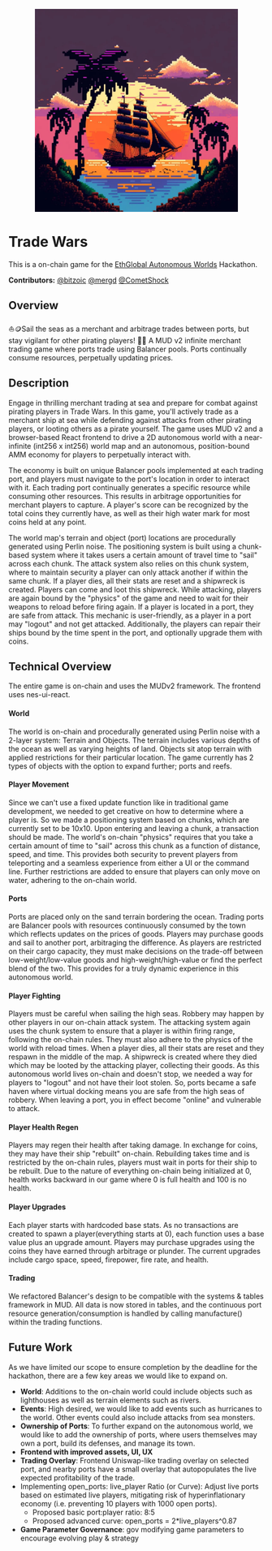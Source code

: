 <p align="center">
    <picture>
        <img alt="Trade Wars Logo" width="400px" src=".docs/mjlogo.png">
    </picture>
</p>

# Trade Wars

This is a on-chain game for the [EthGlobal Autonomous Worlds](https://ethglobal.com/events/autonomous) Hackathon.

**Contributors:** [@bitzoic](https://github.com/bitzoic) [@mergd](https://github.com/mergd) [@CometShock](https://github.com/CometShock)

## Overview 

⛵️🪙Sail the seas as a merchant and arbitrage trades between ports, but stay vigilant for other pirating players! 🏴‍☠️ A MUD v2 infinite merchant trading game where ports trade using Balancer pools. Ports continually consume resources, perpetually updating prices.

## Description 

Engage in thrilling merchant trading at sea and prepare for combat against pirating players in Trade Wars. In this game, you'll actively trade as a merchant ship at sea while defending against attacks from other pirating players, or looting others as a pirate yourself. The game uses MUD v2 and a browser-based React frontend to drive a 2D autonomous world with a near-infinite (int256 x int256) world map and an autonomous, position-bound AMM economy for players to perpetually interact with.

The economy is built on unique Balancer pools implemented at each trading port, and players must navigate to the port's location in order to interact with it. Each trading port continually generates a specific resource while consuming other resources. This results in arbitrage opportunities for merchant players to capture. A player's score can be recognized by the total coins they currently have, as well as their high water mark for most coins held at any point.

The world map's terrain and object (port) locations are procedurally generated using Perlin noise. The positioning system is built using a chunk-based system where it takes users a certain amount of travel time to "sail" across each chunk. The attack system also relies on this chunk system, where to maintain security a player can only attack another if within the same chunk. If a player dies, all their stats are reset and a shipwreck is created. Players can come and loot this shipwreck. While attacking, players are again bound by the "physics" of the game and need to wait for their weapons to reload before firing again. If a player is located in a port, they are safe from attack. This mechanic is user-friendly, as a player in a port may "logout" and not get attacked. Additionally, the players can repair their ships bound by the time spent in the port, and optionally upgrade them with coins.

## Technical Overview 

The entire game is on-chain and uses the MUDv2 framework. 
The frontend uses nes-ui-react.

#### World

The world is on-chain and procedurally generated using Perlin noise with a 2-layer system: Terrain and Objects. The terrain includes various depths of the ocean as well as varying heights of land. Objects sit atop terrain with applied restrictions for their particular location. The game currently has 2 types of objects with the option to expand further; ports and reefs.

#### Player Movement

Since we can't use a fixed update function like in traditional game development, we needed to get creative on how to determine where a player is. So we made a positioning system based on chunks, which are currently set to be 10x10. Upon entering and leaving a chunk, a transaction should be made. The world's on-chain "physics" requires that you take a certain amount of time to "sail" across this chunk as a function of distance, speed, and time. This provides both security to prevent players from teleporting and a seamless experience from either a UI or the command line. Further restrictions are added to ensure that players can only move on water, adhering to the on-chain world.

#### Ports

Ports are placed only on the sand terrain bordering the ocean. Trading ports are Balancer pools with resources continuously consumed by the town which reflects updates on the prices of goods. Players may purchase goods and sail to another port, arbitraging the difference. As players are restricted on their cargo capacity, they must make decisions on the trade-off between low-weight/low-value goods and high-weight/high-value or find the perfect blend of the two. This provides for a truly dynamic experience in this autonomous world.

#### Player Fighting

Players must be careful when sailing the high seas. Robbery may happen by other players in our on-chain attack system. The attacking system again uses the chunk system to ensure that a player is within firing range, following the on-chain rules. They must also adhere to the physics of the world with reload times. When a player dies, all their stats are reset and they respawn in the middle of the map. A shipwreck is created where they died which may be looted by the attacking player, collecting their goods. As this autonomous world lives on-chain and doesn't stop, we needed a way for players to "logout" and not have their loot stolen. So, ports became a safe haven where virtual docking means you are safe from the high seas of robbery. When leaving a port, you in effect become "online" and vulnerable to attack.

#### Player Health Regen

Players may regen their health after taking damage. In exchange for coins, they may have their ship "rebuilt" on-chain. Rebuilding takes time and is restricted by the on-chain rules, players must wait in ports for their ship to be rebuilt. Due to the nature of everything on-chain being initialized at 0, health works backward in our game where 0 is full health and 100 is no health.

#### Player Upgrades 

Each player starts with hardcoded base stats. As no transactions are created to spawn a player(everything starts at 0), each function uses a base value plus an upgrade amount. Players may purchase upgrades using the coins they have earned through arbitrage or plunder. The current upgrades include cargo space, speed, firepower, fire rate, and health.

#### Trading

We refactored Balancer's design to be compatible with the systems & tables framework in MUD. All data is now stored in tables, and the continuous port resource generation/consumption is handled by calling manufacture() within the trading functions. 

## Future Work 

As we have limited our scope to ensure completion by the deadline for the hackathon, there are a few key areas we would like to expand on. 

- **World**: Additions to the on-chain world could include objects such as lighthouses as well as terrain elements such as rivers.
- **Events**: High desired, we would like to add events such as hurricanes to the world. Other events could also include attacks from sea monsters.
- **Ownership of Ports**: To further expand on the autonomous world, we would like to add the ownership of ports, where users themselves may own a port, build its defenses, and manage its town.
- **Frontend with improved assets, UI, UX**
- **Trading Overlay**: Frontend Uniswap-like trading overlay on selected port, and nearby ports have a small overlay that autopopulates the live expected profitability of the trade.
- Implementing open_ports: live_player Ratio (or Curve): Adjust live ports based on estimated live players, mitigating risk of hyperinflationary economy (i.e. preventing 10 players with 1000 open ports).
  - Proposed basic port:player ratio: 8:5
  - Proposed advanced curve: open_ports = 2*live_players^0.87
- **Game Parameter Governance**: gov modifying game parameters to encourage evolving play & strategy
